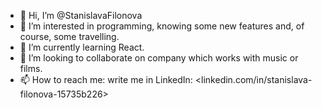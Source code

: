 - 👋 Hi, I’m @StanislavaFilonova
- 👀 I’m interested in programming, knowing some new features and, of course, some travelling.
- 🌱 I’m currently learning React.
- 💞️ I’m looking to collaborate on company which works with music or films.
- 📫 How to reach me: write me in LinkedIn: <linkedin.com/in/stanislava-filonova-15735b226>

<!---
StanislavaFilonova/StanislavaFilonova is a ✨ special ✨ repository because its `README.md` (this file) appears on your GitHub profile.
You can click the Preview link to take a look at your changes.
--->
